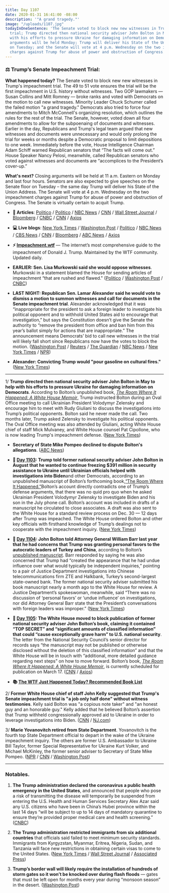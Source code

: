 ```yaml
---
title: Day 1107
date: 2020-01-31 16:41:00 -08:00
description: '"A grand tragedy."'
image: "/uploads/1107.jpg"
todayInOneSentence: 'The Senate voted to block new new witnesses in Trump''s impeachment
  trial; Trump directed then national security adviser John Bolton in May to help
  with his efforts to pressure Ukraine for damaging information on Democrats; closing
  arguments will be held Monday; Trump will deliver his State of the Union Address
  on Tuesday; and the Senate will vote at 4 p.m. Wednesday on the two impeachment
  charges against Trump for abuse of power and obstruction of Congress. '
---
```


### ⚖️ Trump’s Senate Impeachment Trial:

**What happened today?** The Senate voted to block new new witnesses in Trump's impeachment trial. The 49 to 51 vote ensures the trial will be the first impeachment in U.S. history without witnesses. Two GOP lawmakers — Susan Collins and Mitt Romney — broke ranks and voted with Democrats on the motion to call new witnesses. Minority Leader Chuck Schumer called the failed motion "a grand tragedy." Democrats also tried to force four amendments to Mitch McConnell's organizing resolution, which outlines the rules for the rest of the trial. The Senate, however, voted down all four amendments to allow for the subpoenaing of documents and witnesses. Earlier in the day, Republicans and Trump's legal team argued that new witnesses and documents were unnecessary and would only prolong the trial for weeks or months despite a Democratic proposal to limit depositions to one week. Immediately before the vote, House Intelligence Chairman Adam Schiff warned Republican senators that “The facts will come out.” House Speaker Nancy Pelosi, meanwhile, called Republican senators who voted against witnesses and documents are “accomplices to the President’s cover-up.”

**What's next?** Closing arguments will be held at 11 a.m. Eastern on Monday and last four hours. Senators are also expected to give speeches on the Senate floor on Tuesday – the same day Trump will deliver his State of the Union Address. The Senate will vote at 4 p.m. Wednesday on the two impeachment charges against Trump for abuse of power and obstruction of Congress. The Senate is virtually certain to acquit Trump.

* **📝 Articles**: [Politico](https://www.politico.com/news/2020/01/31/trumps-impeachment-trial-could-extend-into-next-week-109937) / [Politico](https://www.politico.com/news/2020/01/31/murkowski-to-vote-against-calling-witnesses-in-impeachment-trial-109997) / [NBC News](https://www.nbcnews.com/politics/trump-impeachment-inquiry/senate-vote-calling-witnesses-fails-ushering-trial-endgame-n1127966) / [CNN](https://www.cnn.com/politics/live-news/trump-impeachment-trial-01-31-20/index.html) / [Wall Street Journal](https://www.wsj.com/articles/trump-impeachment-trial-senators-vote-on-witnesses-11580508468) / [Bloomberg](https://www.bloomberg.com/news/articles/2020-01-31/mcconnell-has-votes-to-bar-witnesses-to-speed-trump-trial-s-end) / [CNBC](https://www.cnbc.com/2020/01/31/senate-votes-against-calling-witnesses-in-trump-impeachment-trial.html) / [CNN](https://www.cnn.com/2020/01/31/politics/senate-impeachment-trial-last-day/index.html) / [Axios](https://www.axios.com/trump-impeachment-senate-witnesses-f24f9b00-beea-46c7-a67f-81882bd4aaa1.html)

* **💻 Live blogs**: [New York Times](https://www.nytimes.com/live/2020/trump-impeachment-trial-01-31) / [Washington Post](https://www.washingtonpost.com/politics/impeachment-trial-live-updates/2020/01/31/9a853bbe-4415-11ea-b5fc-eefa848cde99_story.html) / [Politico](https://www.politico.com/news/2020/01/31/senate-impeachment-trial-live-coverage-and-highlights-109859) / [NBC News](https://www.nbcnews.com/politics/trump-impeachment-inquiry/live-blog/trump-impeachment-trial-senate-votes-loom-witnesses-trump-s-fate-n1127261) / [CBS News](https://www.cbsnews.com/live-updates/trump-impeachment-trial-day-10-voting-witnesses-2020-01-31-live-updating/) / [CNN](https://www.cnn.com/politics/live-news/trump-impeachment-trial-01-31-20/index.html) / [Bloomberg](https://www.bloomberg.com/news/articles/2020-01-31/trial-to-enter-what-may-be-its-last-day-impeachment-update) / [ABC News](https://abcnews.go.com/Politics/trump-impeachment-trial-live-updates-senate-votes-block/story?id=68666050) / [Axios](https://www.axios.com/trump-impeachment-trial-live-updates-175149a5-67a5-4911-ae35-23662025f235.html)

* **⚡️ [Impeachment.wtf](https://talk.whatthefuckjusthappenedtoday.com/t/the-impeachment-of-president-donald-j-trump/4547)** — The internet’s most comprehensive guide to the impeachment of Donald J. Trump. Maintained by the WTF community. Updated daily.

* **EARLIER: Sen. Lisa Murkowski said she would oppose witnesses**. Murkowski in a statement blamed the House for sending articles of impeachment “that are rushed and flawed." ([Politico](https://www.politico.com/news/2020/01/31/murkowski-to-vote-against-calling-witnesses-in-impeachment-trial-109997) / [Washington Post](https://www.washingtonpost.com/politics/impeachment-trial-live-updates/2020/01/31/9a853bbe-4415-11ea-b5fc-eefa848cde99_story.html#link-HIQCPFJGJI4M5HR253LPWIDSWA) / [CNBC](https://www.cnbc.com/2020/01/31/lisa-murkowski-to-vote-against-additional-witnesses-in-trump-impeachment.html))

* **LAST NIGHT: Republican Sen. Lamar Alexander said he would vote to dismiss a motion to summon witnesses and call for documents in the Senate impeachment trial**. Alexander acknowledged that it was “inappropriate for the president to ask a foreign leader to investigate his political opponent and to withhold United States aid to encourage that investigation,” but says the Constitution doesn’t give the Senate the authority to “remove the president from office and ban him from this year’s ballot simply for actions that are inappropriate.” The announcement means Democrats’ bid to call new witnesses in the trial will likely fall short since Republicans now have the votes to block the motion. ([Washington Post](https://www.washingtonpost.com/politics/sen-alexander-calls-trumps-actions-inappropriate-but-rejects-witnesses-in-impeachment-trial/2020/01/30/a712383c-43b6-11ea-abff-5ab1ba98b405_story.html) / [Reuters](https://www.reuters.com/article/us-usa-trump-impeachment-idUSKBN1ZT18E) / [The Guardian](https://www.theguardian.com/us-news/live/2020/jan/30/trump-impeachment-democrats-john-bolton-alan-dershowitz-trial-live-updates) / [NBC News](https://www.nbcnews.com/politics/politics-news/gop-sen-lamar-alexander-key-impeachment-vote-reveal-decision-witnesses-n1127056) / [New York Times](https://www.nytimes.com/2020/01/30/us/politics/trump-senate-impeachment-trial.html) / [NPR](https://www.npr.org/2020/01/30/801437236/mcconnell-now-likely-has-votes-to-block-witnesses-trial-could-end-soon))

* **Alexander: Convicting Trump would "pour gasoline on cultural fires."** ([New York Times](https://www.nytimes.com/2020/01/31/us/politics/alexander-impeachment-witnesses.html))

---

1/ **Trump directed then national security adviser John Bolton in May to help with his efforts to pressure Ukraine for damaging information on Democrats**. According to Bolton’s unpublished book, *[The Room Where It Happened: A White House Memoir](https://amzn.to/36MzMHS)*, Trump instructed Bolton during an Oval Office meeting to call Ukrainian President Volodymyr Zelensky and encourage him to meet with Rudy Giuliani to discuss the investigations into Trump’s political opponents. Bolton said he never made the call. Two months later, Trump asked Zelensky to investigate his political opponents. The Oval Office meeting was also attended by Giuliani, acting White House chief of staff Mick Mulvaney, and White House counsel Pat Cipollone, who is now leading Trump's impeachment defense. ([New York Times](https://www.nytimes.com/2020/01/31/us/politics/trump-bolton-ukraine.html))

* **Secretary of State Mike Pompeo declined to dispute Bolton's allegations**. ([ABC News](https://abcnews.go.com/Politics/kyiv-pompeo-dispute-allegations-boltons-book/story?id=68666108))

* **📌 [Day 1103](https://whatthefuckjusthappenedtoday.com/2020/01/27/day-1103/#1-trump-told-former-national-securit): Trump told former national security adviser John Bolton in August that he wanted to continue freezing $391 million in security assistance to Ukraine until Ukrainian officials helped with investigations into Biden**and other Democrats, according to an unpublished manuscript of Bolton’s forthcoming book,[“The Room Where It Happened.”](https://amzn.to/36zod6u)Bolton’s account directly contradicts one of Trump’s defense arguments, that there was no quid pro quo when he asked Ukrainian President Volodymyr Zelensky to investigate Biden and his son in the July phone call. Bolton’s account was included in drafts of a manuscript he circulated to close associates. A draft was also sent to the White House for a standard review process on Dec. 30 — 12 days after Trump was impeached. The White House ordered Bolton and other key officials with firsthand knowledge of Trump’s dealings not to cooperate with the impeachment inquiry. ([New York Times](https://www.nytimes.com/2020/01/26/us/politics/trump-bolton-book-ukraine.html))

* **📌 [Day 1104](https://whatthefuckjusthappenedtoday.com/2020/01/28/day-1104/#1-john-bolton-told-attorney-general): John Bolton told Attorney General William Barr last year that he had concerns that Trump was granting personal favors to the autocratic leaders of Turkey and China**, according to Bolton’s [unpublished manuscript](https://amzn.to/36A85S8). Barr responded by saying he was also concerned that Trump had “created the appearance that he had undue influence over what would typically be independent inquiries,” pointing to a pair of Justice Department investigations into Chinese telecommunications firm ZTE and Halkbank, Turkey’s second-largest state-owned bank. The former national security adviser submitted his book manuscript nearly a month ago to the White House for review. A Justice Department’s spokeswoman, meanwhile, said “There was no discussion of ‘personal favors’ or ‘undue influence’ on investigations, nor did Attorney General Barr state that the President’s conversations with foreign leaders was improper.” ([New York Times](https://www.nytimes.com/2020/01/27/us/politics/john-bolton-trump-book-barr.html))

* **📌 [Day 1105](https://whatthefuckjusthappenedtoday.com/2020/01/29/day-1105/#1-the-white-house-moved-to-block-pub): The White House moved to block publication of former national security adviser John Bolton’s book, claiming it contained “TOP SECRET” and “significant amounts of classified information” that could “cause exceptionally grave harm” to U.S. national security**. The letter from the National Security Council’s senior director for records says “the manuscript may not be published or otherwise disclosed without the deletion of this classified information” and that the White House will be in touch with “additional, more detailed guidance regarding next steps” on how to move forward. Bolton’s book, *[The Room Where It Happened: A White House Memoir](https://amzn.to/2uKewVw)*, is currently scheduled for publication on March 17. ([CNN](https://www.cnn.com/2020/01/29/politics/donald-trump-john-bolton-white-house-book/index.html) / [Axios](https://www.axios.com/john-bolton-book-white-house-threat-trump-impeachment-68611d2d-ea2f-4fd5-b87f-14f5b1b3761d.html?stream=politics))

* **📚 [The WTF Just Happened Today? Recommended Book List](https://www.amazon.com/shop/matt_kiser?listId=MX8CHE4TE8JY)**

2/ **Former White House chief of staff John Kelly suggested that Trump's Senate impeachment trial is "a job only half done" without witness testimonies**. Kelly said Bolton was "a copious note taker" and "an honest guy and an honorable guy." Kelly added that he believed Bolton’s assertion that Trump withheld congressionally approved aid to Ukraine in order to leverage investigations into Biden. ([CNN](https://www.cnn.com/2020/01/31/politics/john-kelly-witnesses-senate-trial-impeachment-trump/index.html) / [NJ.com](https://www.nj.com/politics/2020/01/trumps-former-chief-of-staff-says-senate-impeachment-trial-without-witnesses-is-a-job-only-half-done.html))

3/ **Marie Yovanovitch retired from State Department**. Yovanovitch is the fourth top State Department official to depart in the wake of the Ukraine impeachment inquiry. The others are former U.S. Ambassador to Ukraine Bill Taylor, former Special Representative for Ukraine Kurt Volker, and Michael McKinley, the former senior adviser to Secretary of State Mike Pompeo. ([NPR](https://www.npr.org/2020/01/31/801714623/ambassador-marie-yovanovitch-has-retired-from-foreign-service) / [CNN](https://www.cnn.com/politics/live-news/trump-impeachment-trial-01-31-20/h_28f962b73538150ca02c4936765d83dd) / [Washington Post](https://www.washingtonpost.com/politics/impeachment-trial-live-updates/2020/01/31/9a853bbe-4415-11ea-b5fc-eefa848cde99_story.html#link-LRAJPCEMHU2FVDEHMQM5WTCXII))

---

### Notables.

1. **The Trump administration declared the coronavirus a public health emergency in the United States**, and announced that people who pose a risk of transmitting the disease will temporarily be suspended from entering the U.S. Health and Human Services Secretary Alex Azar said any U.S. citizens who have been in China’s Hubei province within the last 14 days “will be subject to up to 14 days of mandatory quarantine to ensure they’re provided proper medical care and health screening.” ([CNBC](https://www.cnbc.com/2020/01/31/white-house-to-hold-briefing-on-coronavirus-friday-afternoon.html))

2. **The Trump administration restricted immigrants from six additional countries** that officials said failed to meet minimum security standards. Immigrants from Kyrgyzstan, Myanmar, Eritrea, Nigeria, Sudan, and Tanzania will face new restrictions in obtaining certain visas to come to the United States. ([New York Times](https://www.nytimes.com/2020/01/31/us/politics/trump-travel-ban.html) / [Wall Street Journal](https://www.wsj.com/articles/trump-administration-imposes-new-travel-restrictions-on-six-countries-11580500874) / [Associated Press](https://apnews.com/cc950f2201d17f6e49311ae1909ebb1c))

3. **Trump’s border wall will likely require the installation of hundreds of storm gates so it won’t be knocked over during flash floods** — gates that must be left open for months every year during “monsoon season” in the desert. ([Washington Post](https://www.washingtonpost.com/immigration/trumps-border-wall-vulnerable-to-flash-floods-needs-large-storm-gates-left-open-for-months/2020/01/30/be709346-3710-11ea-bb7b-265f4554af6d_story.html))